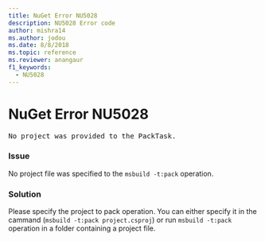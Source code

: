 ```yaml
---
title: NuGet Error NU5028
description: NU5028 Error code
author: mishra14
ms.author: jodou
ms.date: 8/8/2018
ms.topic: reference
ms.reviewer: anangaur
f1_keywords: 
  - NU5028
---
```


# NuGet Error NU5028
<pre>No project was provided to the PackTask.</pre>

### Issue

No project file was specified to the `msbuild -t:pack` operation.


### Solution

Please specify the project to pack operation.  You can either specify it in the cammand (`msbuild -t:pack project.csproj`) or run `msbuild -t:pack` operation in a folder containing a project file.

